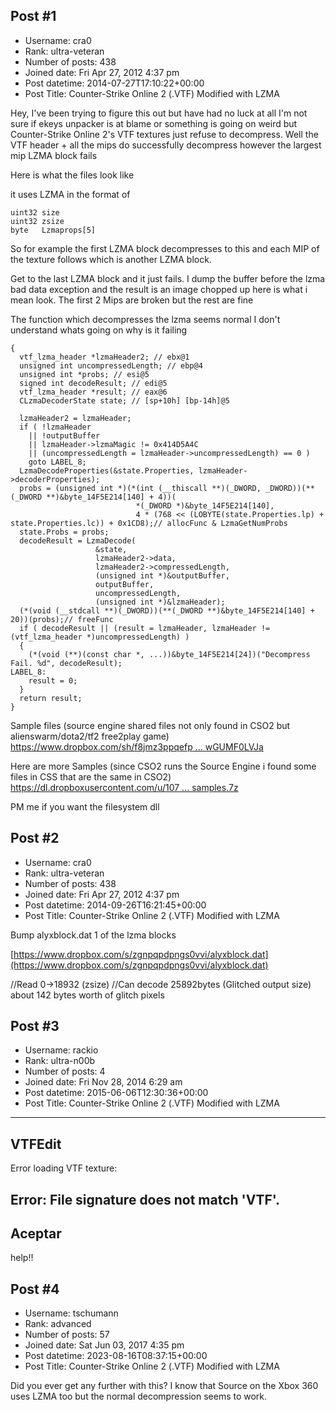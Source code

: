 ## Post #1
- Username: cra0
- Rank: ultra-veteran
- Number of posts: 438
- Joined date: Fri Apr 27, 2012 4:37 pm
- Post datetime: 2014-07-27T17:10:22+00:00
- Post Title: Counter-Strike Online 2 (.VTF) Modified with LZMA

Hey, I've been trying to figure this out but have had no luck at all I'm not sure if ekeys unpacker is at blame or something is going on weird but Counter-Strike Online 2's VTF textures just refuse to decompress. Well the VTF header + all the mips do successfully decompress however the largest mip LZMA block fails 

Here is what the files look like


it uses LZMA in the format of

```
uint32 size
uint32 zsize
byte   Lzmaprops[5]

```


So for example the first LZMA block decompresses to this and each MIP of the texture follows which is another LZMA block.

Get to the last LZMA block and it just fails. I dump the buffer before the lzma bad data exception and the result is an image chopped up here is what i mean look.
The first 2 Mips are broken but the rest are fine



The function which decompresses the lzma seems normal I don't understand whats going on why is it failing 

```
{
  vtf_lzma_header *lzmaHeader2; // ebx@1
  unsigned int uncompressedLength; // ebp@4
  unsigned int *probs; // esi@5
  signed int decodeResult; // edi@5
  vtf_lzma_header *result; // eax@6
  CLzmaDecoderState state; // [sp+10h] [bp-14h]@5

  lzmaHeader2 = lzmaHeader;
  if ( !lzmaHeader
    || !outputBuffer
    || lzmaHeader->lzmaMagic != 0x414D5A4C
    || (uncompressedLength = lzmaHeader->uncompressedLength) == 0 )
    goto LABEL_8;
  LzmaDecodeProperties(&state.Properties, lzmaHeader->decoderProperties);
  probs = (unsigned int *)(*(int (__thiscall **)(_DWORD, _DWORD))(**(_DWORD **)&byte_14F5E214[140] + 4))(
                            *(_DWORD *)&byte_14F5E214[140],
                            4 * (768 << (LOBYTE(state.Properties.lp) + state.Properties.lc)) + 0x1CD8);// allocFunc & LzmaGetNumProbs
  state.Probs = probs;
  decodeResult = LzmaDecode(
                   &state,
                   lzmaHeader2->data,
                   lzmaHeader2->compressedLength,
                   (unsigned int *)&outputBuffer,
                   outputBuffer,
                   uncompressedLength,
                   (unsigned int *)&lzmaHeader);
  (*(void (__stdcall **)(_DWORD))(**(_DWORD **)&byte_14F5E214[140] + 20))(probs);// freeFunc
  if ( decodeResult || (result = lzmaHeader, lzmaHeader != (vtf_lzma_header *)uncompressedLength) )
  {
    (*(void (**)(const char *, ...))&byte_14F5E214[24])("Decompress Fail. %d", decodeResult);
LABEL_8:
    result = 0;
  }
  return result;
}

```


Sample files (source engine shared files not only found in CSO2 but alienswarm/dota2/tf2 free2play game)
[https://www.dropbox.com/sh/f8jmz3ppqefp ... wGUMF0LVJa](https://www.dropbox.com/sh/f8jmz3ppqefp23c/AADjsI6In-0bJfCwGUMF0LVJa)

Here are more Samples (since CSO2 runs the Source Engine i found some files in CSS that are the same in CSO2)
[https://dl.dropboxusercontent.com/u/107 ... samples.7z](https://dl.dropboxusercontent.com/u/10798900/DUMPBOX/lzma_samples.7z)

PM me if you want the filesystem dll
## Post #2
- Username: cra0
- Rank: ultra-veteran
- Number of posts: 438
- Joined date: Fri Apr 27, 2012 4:37 pm
- Post datetime: 2014-09-26T16:21:45+00:00
- Post Title: Counter-Strike Online 2 (.VTF) Modified with LZMA

Bump
alyxblock.dat 1 of the lzma blocks

[https://www.dropbox.com/s/zgnpqpdpngs0vvi/alyxblock.dat](https://www.dropbox.com/s/zgnpqpdpngs0vvi/alyxblock.dat)

//Read 0->18932 (zsize)
//Can decode 25892bytes (Glitched output size) about 142 bytes worth of glitch pixels
## Post #3
- Username: rackio
- Rank: ultra-n00b
- Number of posts: 4
- Joined date: Fri Nov 28, 2014 6:29 am
- Post datetime: 2015-06-06T12:30:36+00:00
- Post Title: Counter-Strike Online 2 (.VTF) Modified with LZMA

---------------------------
VTFEdit
---------------------------
Error loading VTF texture:

Error:
File signature does not match 'VTF'.
---------------------------
Aceptar   
---------------------------

help!!
## Post #4
- Username: tschumann
- Rank: advanced
- Number of posts: 57
- Joined date: Sat Jun 03, 2017 4:35 pm
- Post datetime: 2023-08-16T08:37:15+00:00
- Post Title: Counter-Strike Online 2 (.VTF) Modified with LZMA

Did you ever get any further with this? I know that Source on the Xbox 360 uses LZMA too but the normal decompression seems to work.
